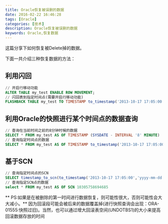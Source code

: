 ```yaml
---
title: Oracle恢复被误删的数据
date: 2016-02-22 16:46:28
tags: [Oracle]
categories: [技术]
description: Oracle恢复被误删的数据
keywords: Oracle,恢复数据
---
```

这篇分享下如何恢复被Delete掉的数据。
<!--more-->

下面一共介绍三种恢复数据的方法：

## 利用闪回

~~~sql
// 开启行移动功能
ALTER TABLE my_test ENABLE ROW MOVEMENT;
// 闪回表到指定时间点(需要开启行移动功能)
FLASHBACK TABLE my_test TO TIMESTAMP to_timestamp('2013-10-17 17:05:00','yyyy-mm-dd hh24:mi:ss')
~~~

## 利用Oracle的快照进行某个时间点的数据查询

~~~sql
// 查询在当前时间之前的8分钟时候的数据
SELECT * FROM my_test AS OF TIMESTAMP (SYSDATE - INTERVAL '8' MINUTE)
// 查询指定时间点的数据
SELECT * FROM my_test AS OF TIMESTAMP to_timestamp('2013-10-17 17:05:00','yyyy-mm-dd hh24:mi:ss');
~~~

## 基于SCN
~~~sql
// 查询指定时间点的SCN
SELECT timestamp_to_scn(to_timestamp('2013-10-17 17:05:00','yyyy-mm-dd hh24:mi:ss')) FROM dual;
// 查询指定SCN点的数据
select * FROM my_test AS OF SCN 10305758694685
~~~

** PS:如果是在被删除的第一时间进行数据恢复，则可能性很大，否则可能性会大大减小。**
因为回滚段可能会被后来的数据覆盖掉(进行快照查询会出现：ORA-01555:快照过旧)。当然，也可以通过增大回滚表空间(UNDOTBS1)的大小来提高回滚数据存放的时间

 

<!--
//指定删除时间、对象名称，返回存储过程或函数的执行sql
~~~ sql
CREATE OR REPLACE FUNCTION RECOVE_PROCE(DEL_TIME IN VARCHAR2,PROC_NAME IN VARCHAR2) RETURN VARCHAR2 IS
/**
	*
	* function Name :存储过程或function 删除后恢复方法
	* del_time 对象被删除时间
	* proc_Name :被删除对象名称
	* return :返回重建对象的语句
	*
*/
OBJ_NUM NUMBER;
STR_PROC VARCHAR2(2000);
STR_END VARCHAR2(2000) := '';
STR_SQL VARCHAR2(2000);
BEGIN
	SELECT OBJ# INTO OBJ_NUM
		FROM OBJ$ AS OF TIMESTAMP TO_TIMESTAMP(DEL_TIME, 'YYYY-MM-DD HH24:MI:SS')
	WHERE NAME = UPPER(PROC_NAME);

	FOR I IN (
		SELECT ROWID RID, SOURCE FROM SOURCE$ AS OF TIMESTAMP TO_TIMESTAMP(DEL_TIME, 'YYYY-MM-DD HH24:MI:SS')
		WHERE OBJ# = OBJ_NUM ORDER BY LINE
			) LOOP
	
		SELECT SOURCE INTO STR_PROC 
			FROM SOURCE$ AS OF TIMESTAMP TO_TIMESTAMP(DEL_TIME, 'YYYY-MM-DD HH24:MI:SS')
		WHERE OBJ# = OBJ_NUM AND ROWID = I.RID ORDER BY LINE;
		
		STR_END := STR_END || STR_PROC;
	
	END LOOP;

	STR_SQL := 'CREATE OR REPLACE ' || STR_END;
	
	RETURN STR_SQL;
	
	EXCEPTION
		WHEN OTHERS THEN
			DBMS_OUTPUT.PUT_LINE(SQLCODE || SQLERRM);

	RETURN NULL;

END RECOVE_PROCE;
~~~
-->